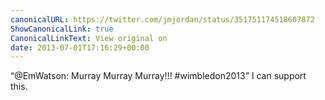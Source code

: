 ```yaml
---
canonicalURL: https://twitter.com/jmjordan/status/351751174518607872
ShowCanonicalLink: true
CanonicalLinkText: View original on
date: 2013-07-01T17:16:29+00:00
---
```

“@EmWatson: Murray Murray Murray!!! #wimbledon2013” I can support this.